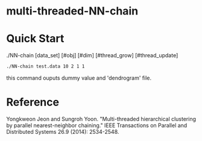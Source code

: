 # multi-threaded-NN-chain

# Quick Start

./NN-chain [data_set] [#obj] [#dim] [#thread_grow] [#thread_update]

```bash
./NN-chain test.data 10 2 1 1
```

this command ouputs dummy value and 'dendrogram' file.


# Reference 
Yongkweon Jeon and Sungroh Yoon. "Multi-threaded hierarchical clustering by parallel nearest-neighbor chaining." IEEE Transactions on Parallel and Distributed Systems 26.9 (2014): 2534-2548.
